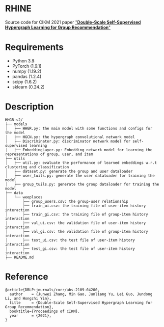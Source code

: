 # RHINE
Source code for CIKM 2021 paper ["**Double-Scale Self-Supervised Hypergraph Learning for Group Recommendation**"](https://arxiv.org/abs/2109.04200)

# Requirements

- Python 3.8
- PyTorch (1.9.1)
- numpy (1.19.2)
- pandas (1.2.4)
- scipy (1.6.2)
- sklearn (0.24.2)


# Description

```
HHGR-s2/
├── models
│   ├── HHGR.py: the main model with some functions and configs for the model
│   ├── HGCN.py: the hypergraph convolutional network model
│   ├── Discriminator.py: discriminator network model for self-supervised learning
│   ├── EmbeddingLayer.py: Embedding network model for learning the representations of group, user, and item
├── utils
│   ├── util.py: evaluate the performance of learned embeddings w.r.t clustering and classification
│   ├── dataset.py: generate the group and user dataloader 
│   ├── user_tuils.py: generate the user dataloader for training the model
│   ├── group_tuils.py: generate the group dataloader for training the model
├── data
│   └── weeplaces
│       ├── group_users.csv: the group-user relationship
│       ├── train_ui.csv: the training file of user-item history interaction
│       ├── train_gi.csv: the training file of group-item history interaction
│       ├── val_ui.csv: the validation file of user-item history interaction
│       ├── val_gi.csv: the validation file of group-item history interaction
│       ├── test_ui.csv: the test file of user-item history interaction
│       ├── test_gi.csv: the test file of user-item history interaction
├── README.md
```

# Reference

```
@article{DBLP:journals/corr/abs-2109-04200,
  author    = {Junwei Zhang, Min Gao, Junliang Yu, Lei Guo, Jundong Li, and Hongzhi Yin},
  title     = {Double-Scale Self-Supervised Hypergraph Learning for Group Recommendation},
  booktitle={Proceedings of CIKM},
  year      = {2021},
}

```
